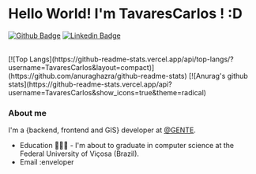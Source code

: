 # Hello World! I'm TavaresCarlos ! :D

[![Github Badge](https://img.shields.io/badge/-Github-000?style=flat-square&logo=Github&logoColor=white&link=https://github.com/TavaresCarlos)](https://github.com/TavaresCarlos)
[![Linkedin Badge](https://img.shields.io/badge/-LinkedIn-blue?style=flat-square&logo=Linkedin&logoColor=white&link=https://www.linkedin.com/in/carlos-henrique-tavares-8a3665147)](https://www.linkedin.com/in/carlos-henrique-tavares-8a3665147)


<br>
[![Top Langs](https://github-readme-stats.vercel.app/api/top-langs/?username=TavaresCarlos&layout=compact)](https://github.com/anuraghazra/github-readme-stats)
[![Anurag's github stats](https://github-readme-stats.vercel.app/api?username=TavaresCarlos&show_icons=true&theme=radical)

### About me
I'm a {backend, frontend and GIS} developer at [@GENTE](https://www.genteufv.com.br/home/).

- Education 👨🏼‍🏫 - I'm about to graduate in computer science at the Federal University of Viçosa (Brazil).
- Email :enveloper

